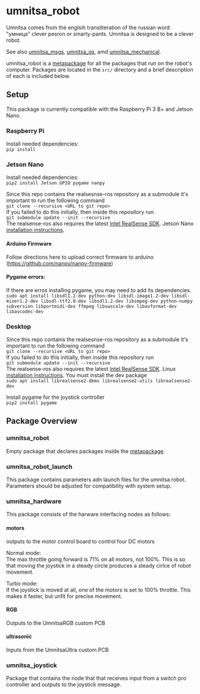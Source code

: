# umnitsa_robot
Umnitsa comes from the englsih transliteration of the russian word "умница" clever pesron or smarty-pants.
Umnitsa is designed to be a clever robot.  
  
See also [umnitsa_msgs](https://github.com/betaBison/umnitsa_msgs), [umnitsa_gs](https://github.com/betaBison/umnitsa_gs), amd [umnitsa_mechanical](https://github.com/betaBison/umnitsa_mechanical).
  
umnitsa_robot is a [metapackage](http://wiki.ros.org/catkin/package.xml#Metapackages) for all the packages that run on the robot's computer. Packages are located in the `src/` directory and a brief description of each is included below.

## Setup
This package is currently compatible with the Raspberry Pi 3 B+ and Jetson Nano.
   
### Raspberry Pi
Install needed dependencies:  
`pip install`

### Jetson Nano
Install needed dependencies:  
`pip2 install Jetson.GPIO pygame nanpy`

Since this repo contains the realsesnse-ros repository as a submodule it's important to run the following command  
`git clone --recursive <URL to git repo>`  
If you failed to do this initially, then inside this repository run  
`git submodule update --init --recursive`  
The realsense-ros also requires the latest [Intel RealSense SDK](https://github.com/IntelRealSense/librealsense/releases). Jetson Nano [installation instructions](https://github.com/JetsonHacksNano/installLibrealsense).

#### Arduino Firmware
Follow directions here to upload correct firmware to arduino (https://github.com/nanpy/nanpy-firmware)

#### Pygame errors:
If there are erros installing pygame, you may need to add its dependencies.  
`sudo apt install libsdl1.2-dev python-dev libsdl-image1.2-dev libsdl-mixer1.2-dev libsdl-ttf2.0-dev libsdl1.2-dev libsmpeg-dev python-numpy subversion libportmidi-dev ffmpeg libswscale-dev libavformat-dev libavcodec-dev`

### Desktop
Since this repo contains the realsesnse-ros repository as a submodule it's important to run the following command  
`git clone --recursive <URL to git repo>`  
If you failed to do this initially, then inside this repository run  
`git submodule update --init --recursive`  
The realsense-ros also requires the latest [Intel RealSense SDK](https://github.com/IntelRealSense/librealsense/releases). Linux [installation instructions](https://github.com/IntelRealSense/librealsense/blob/master/doc/distribution_linux.md). You must install the dev package  
`sudo apt install librealsense2-dkms librealsense2-utils librealsense2-dev`   
   
Install pygame for the joystick controller  
`pip2 install pygame`



## Package Overview
### umnitsa_robot
Empty package that declares packages inside the [metapackage](http://wiki.ros.org/catkin/package.xml#Metapackages).

### umnitsa_robot_launch
This package contains parameters adn launch files for the umnitsa robot. Parameters should be adjusted for compatibility with system setup.

### umnitsa_hardware
This package consists of the harware interfacing nodes as follows:
#### motors
outputs to the motor control board to control four DC motors  

Normal mode:  
The max throttle going forward is 71% on all motors, not 100%. This is so that moving the joystick in a steady
circle produces a steady cirlce of robot movement.  

Turbo mode:  
If the joystick is moved at all, one of the motors is set to 100% throttle. This makes it faster, but unfit for precise movement.

#### RGB
Outputs to the UmnitsaRGB custom PCB  

#### ultrasonic
Inputs from the UmnitsaUltra custom PCB

### umnitsa_joystick
Package that contains the node that that receives input from a switch pro controller and outputs to the joystick message.
